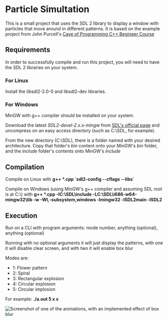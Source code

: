 # Particle Simultation

This is a small project that uses the SDL 2 library to display a window with particles that move around in different patterns. It is based on the example project from John Purcell's [Cave of Programming C++ Begineer Course](https://courses.caveofprogramming.com/p/c-beginners)

## Requirements

In order to successfully compile and run this project, you will need to have the SDL 2 libraries on your system.

### For Linux

Install the libsdl2-2.0-0 and libsdl2-dev libraries.

### For Windows

MinGW with g++ compiler should be installed on your system.

Download the latest _SDL2-devel-2.x.x-mingw_ from [SDL's official page](https://www.libsdl.org/index.php) and uncompress on an easy access directory (such as C:\\SDL, for example). 

From the new directory (C:\\SDL), there is a folder named with your desired architecture. Copy that folder's _bin_ content onto your MinGW's _bin_ folder, and the _include_ folder's contents onto MinGW's _include_

## Compilation

Compile on Linux with **g++ \*.cpp \`sdl2-config --cflags --libs\`**

Compile on Windows (using MinGW's g++ compiler and assuming SDL root is at C:\\) with **g++ \*.cpp -IC:\\SDL\\include -LC:\\SDL\\i686-w64-mingw32\\lib -w -Wl,-subsystem,windows -lmingw32 -lSDL2main -lSDL2**

## Execution

Run on a CLI with program arguments: mode number, anything (optional), anything (optional)

Running with no optional arguments it will just display the patterns, with one it will disable clear screen, and with two it will enable box blur

Modes are:

- 1: Flower pattern
- 2: Spiral
- 3: Rectangular explosion
- 4: Circular explosion
- 5: Circular implosion

For example: **./a.out 5 x x**

![Screenshot of one of the animations, with an implemented effect of box blur](https://jcalvarezj.github.io/img/Particles.png)
